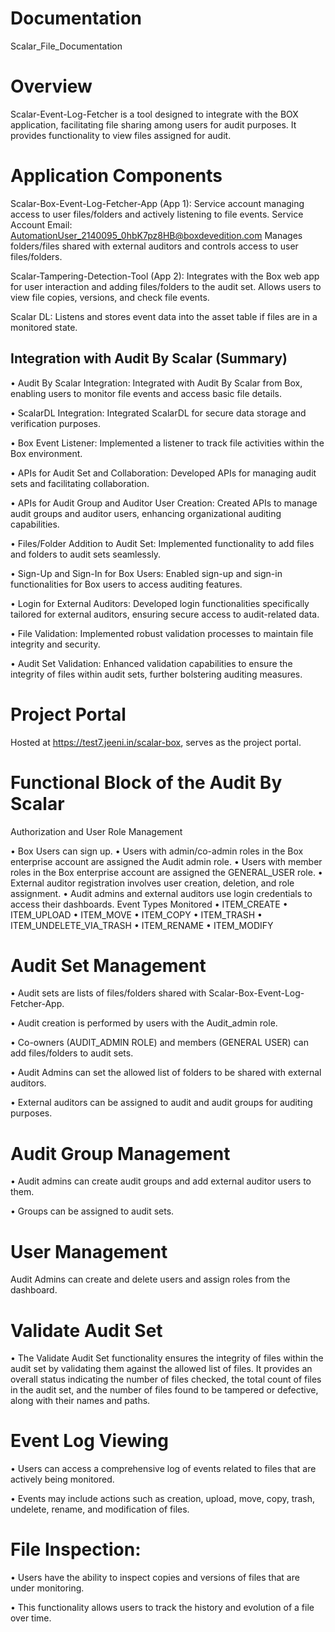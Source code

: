 # Documentation
Scalar_File_Documentation
# Overview
Scalar-Event-Log-Fetcher is a tool designed to integrate with the BOX application, facilitating file sharing among users for audit purposes. It provides functionality to view files assigned for audit.
# Application Components
Scalar-Box-Event-Log-Fetcher-App (App 1):
Service account managing access to user files/folders and actively listening to file events.
Service Account Email: AutomationUser_2140095_0hbK7pz8HB@boxdevedition.com
Manages folders/files shared with external auditors and controls access to user files/folders.

Scalar-Tampering-Detection-Tool (App 2):
Integrates with the Box web app for user interaction and adding files/folders to the audit set.
Allows users to view file copies, versions, and check file events.

Scalar DL:
Listens and stores event data into the asset table if files are in a monitored state.

##  Integration with Audit By Scalar (Summary)
•	Audit By Scalar Integration: Integrated with Audit By Scalar from Box, enabling users to monitor file events and access basic file details.

•	ScalarDL Integration: Integrated ScalarDL for secure data storage and verification purposes.

•	Box Event Listener: Implemented a listener to track file activities within the Box environment.

•	APIs for Audit Set and Collaboration: Developed APIs for managing audit sets and facilitating collaboration.

•	APIs for Audit Group and Auditor User Creation: Created APIs to manage audit groups and auditor users, enhancing organizational auditing capabilities.

•	Files/Folder Addition to Audit Set: Implemented functionality to add files and folders to audit sets seamlessly.

•	Sign-Up and Sign-In for Box Users: Enabled sign-up and sign-in functionalities for Box users to access auditing features.

•	Login for External Auditors: Developed login functionalities specifically tailored for external auditors, ensuring secure access to audit-related data.

•	File Validation: Implemented robust validation processes to maintain file integrity and security.

•	Audit Set Validation: Enhanced validation capabilities to ensure the integrity of files within audit sets, further bolstering auditing measures.


# Project Portal

Hosted at https://test7.jeeni.in/scalar-box, serves as the project portal.


# Functional Block of the Audit By Scalar

Authorization and User Role Management

•	Box Users can sign up.
•	Users with admin/co-admin roles in the Box enterprise account are assigned the Audit admin role.
•	Users with member roles in the Box enterprise account are assigned the GENERAL_USER role.
•	External auditor registration involves user creation, deletion, and role assignment.
•	Audit admins and external auditors use login credentials to access their dashboards.
Event Types Monitored
•	ITEM_CREATE
•	ITEM_UPLOAD
•	ITEM_MOVE
•	ITEM_COPY
•	ITEM_TRASH
•	ITEM_UNDELETE_VIA_TRASH
•	ITEM_RENAME
•	ITEM_MODIFY

# Audit Set Management


•	Audit sets are lists of files/folders shared with Scalar-Box-Event-Log-Fetcher-App.

•	Audit creation is performed by users with the Audit_admin role.

•	Co-owners (AUDIT_ADMIN ROLE) and members (GENERAL USER) can add files/folders to audit sets.

•	Audit Admins can set the allowed list of folders to be shared with external auditors.

•	External auditors can be assigned to audit and audit groups for auditing purposes.

# Audit Group Management


•	Audit admins can create audit groups and add external auditor users to them.

•	Groups can be assigned to audit sets.

# User Management

Audit Admins can create and delete users and assign roles from the dashboard.

# Validate Audit Set 
•	The Validate Audit Set functionality ensures the integrity of files within the audit set by validating them against the allowed list of files. It provides an overall status indicating the number of files checked, the total count of files in the audit set, and the number of files found to be tampered or defective, along with their names and paths.

# Event Log Viewing


•	Users can access a comprehensive log of events related to files that are actively being monitored.

•	Events may include actions such as creation, upload, move, copy, trash, undelete, rename, and modification of files.

# File Inspection:


•	Users have the ability to inspect copies and versions of files that are under monitoring.

•	This functionality allows users to track the history and evolution of a file over time.


